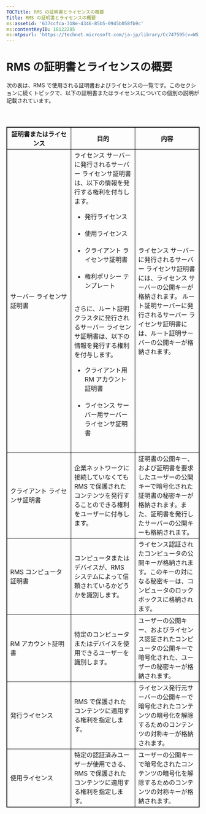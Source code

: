 ```yaml
---
TOCTitle: RMS の証明書とライセンスの概要
Title: RMS の証明書とライセンスの概要
ms:assetid: '637ccfca-318e-4346-85b5-0945b058fb9c'
ms:contentKeyID: 18122285
ms:mtpsurl: 'https://technet.microsoft.com/ja-jp/library/Cc747595(v=WS.10)'
---
```


RMS の証明書とライセンスの概要
==============================

次の表は、RMS で使用される証明書およびライセンスの一覧です。このセクションに続くトピックで、以下の証明書またはライセンスについての個別の説明が記載されています。

###  

 
<table style="border:1px solid black;">
<colgroup>
<col width="33%" />
<col width="33%" />
<col width="33%" />
</colgroup>
<thead>
<tr class="header">
<th style="border:1px solid black;" >証明書またはライセンス</th>
<th style="border:1px solid black;" >目的</th>
<th style="border:1px solid black;" >内容</th>
</tr>
</thead>
<tbody>
<tr class="odd">
<td style="border:1px solid black;">サーバー ライセンサ証明書</td>
<td style="border:1px solid black;">ライセンス サーバーに発行されるサーバー ライセンサ証明書は、以下の情報を発行する権利を付与します。
<ul>
<li>発行ライセンス<br />
<br />
</li>
<li>使用ライセンス<br />
<br />
</li>
<li>クライアント ライセンサ証明書<br />
<br />
</li>
<li>権利ポリシー テンプレート<br />
<br />
</li>
</ul>
さらに、ルート証明クラスタに発行されるサーバー ライセンサ証明書は、以下の情報を発行する権利を付与します。
<ul>
<li>クライアント用 RM アカウント証明書<br />
<br />
</li>
<li>ライセンス サーバー用サーバー ライセンサ証明書<br />
<br />
</li>
</ul></td>
<td style="border:1px solid black;">ライセンス サーバーに発行されるサーバー ライセンサ証明書には、ライセンス サーバーの公開キーが格納されます。
ルート証明サーバーに発行されるサーバー ライセンサ証明書には、ルート証明サーバーの公開キーが格納されます。</td>
</tr>
<tr class="even">
<td style="border:1px solid black;">クライアント ライセンサ証明書</td>
<td style="border:1px solid black;">企業ネットワークに接続していなくても RMS で保護されたコンテンツを発行することのできる権利をユーザーに付与します。</td>
<td style="border:1px solid black;">証明書の公開キー、および証明書を要求したユーザーの公開キーで暗号化された証明書の秘密キーが格納されます。また、証明書を発行したサーバーの公開キーも格納されます。</td>
</tr>
<tr class="odd">
<td style="border:1px solid black;">RMS コンピュータ証明書</td>
<td style="border:1px solid black;">コンピュータまたはデバイスが、RMS システムによって信頼されているかどうかを識別します。</td>
<td style="border:1px solid black;">ライセンス認証されたコンピュータの公開キーが格納されます。このキーの対になる秘密キーは、コンピュータのロックボックスに格納されます。</td>
</tr>
<tr class="even">
<td style="border:1px solid black;">RM アカウント証明書</td>
<td style="border:1px solid black;">特定のコンピュータまたはデバイスを使用できるユーザーを識別します。</td>
<td style="border:1px solid black;">ユーザーの公開キー、およびライセンス認証されたコンピュータの公開キーで暗号化された、ユーザーの秘密キーが格納されます。</td>
</tr>
<tr class="odd">
<td style="border:1px solid black;">発行ライセンス</td>
<td style="border:1px solid black;">RMS で保護されたコンテンツに適用する権利を指定します。</td>
<td style="border:1px solid black;">ライセンス発行元サーバーの公開キーで暗号化されたコンテンツの暗号化を解除するためのコンテンツの対称キーが格納されます。</td>
</tr>
<tr class="even">
<td style="border:1px solid black;">使用ライセンス</td>
<td style="border:1px solid black;">特定の認証済みユーザーが使用できる、RMS で保護されたコンテンツに適用する権利を指定します。</td>
<td style="border:1px solid black;">ユーザーの公開キーで暗号化されたコンテンツの暗号化を解除するためのコンテンツの対称キーが格納されます。</td>
</tr>
</tbody>
</table>
